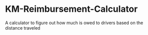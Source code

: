 # KM-Reimbursement-Calculator
A calculator to figure out how much is owed to drivers based on the distance traveled
